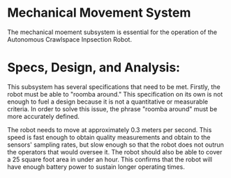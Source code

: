 # Mechanical Movement System
The mechanical moement subsystem is essential for the operation 
of the Autonomous Crawlspace Inpsection Robot. 
# Specs, Design, and Analysis: 
This subsystem has several specifications that need to be met. 
Firstly, the robot must be able to "roomba around." This 
specification on its own is not enough to fuel a design because 
it is not a quantitative or measurable criteria. In order to
solve this issue, the phrase "roomba around" must be more 
accurately defined.

The robot needs to move at approximately 0.3 meters per second. 
This speed is fast enough to obtain quality measurements and 
obtain to the sensors' sampling rates, but slow enough so that 
the robot does not outrun the operators that would oversee it.
The robot should also be able to cover a 25 square foot area in 
under an hour. This confirms that the robot will have enough 
battery power to sustain longer operating times.

